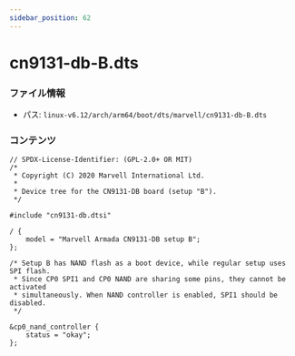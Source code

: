 ```yaml
---
sidebar_position: 62
---
```

# cn9131-db-B.dts

### ファイル情報

- パス: `linux-v6.12/arch/arm64/boot/dts/marvell/cn9131-db-B.dts`

### コンテンツ

```dts
// SPDX-License-Identifier: (GPL-2.0+ OR MIT)
/*
 * Copyright (C) 2020 Marvell International Ltd.
 *
 * Device tree for the CN9131-DB board (setup "B").
 */

#include "cn9131-db.dtsi"

/ {
	model = "Marvell Armada CN9131-DB setup B";
};

/* Setup B has NAND flash as a boot device, while regular setup uses SPI flash.
 * Since CP0 SPI1 and CP0 NAND are sharing some pins, they cannot be activated
 * simultaneously. When NAND controller is enabled, SPI1 should be disabled.
 */

&cp0_nand_controller {
	status = "okay";
};


```
